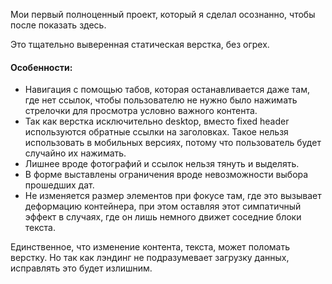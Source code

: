 Мои первый полноценный проект, который я сделал осознанно, чтобы после показать здесь.

Это тщательно выверенная статическая верстка, без огрех.

#### Особенности:

- Навигация с помощью табов, которая останавливается даже там, где нет ссылок, чтобы пользователю не нужно было нажимать стрелочки для просмотра условно важного контента.
- Так как верстка исключительно desktop, вместо fixed header используются обратные ссылки на заголовках. Такое нельзя использовать в мобильных версиях, потому что пользователь будет случайно их нажимать.
- Лишнее вроде фотографий и ссылок нельзя тянуть и выделять.
- В форме выставлены ограничения вроде невозможности выбора прошедших дат.
- Не изменяется размер элементов при фокусе там, где это вызывает деформацию контейнера, при этом оставляя этот симпатичный эффект в случаях, где он лишь немного движет соседние блоки текста.

Единственное, что изменение контента, текста, может поломать верстку. Но так как лэндинг не подразумевает загрузку данных, исправлять это будет излишним.
